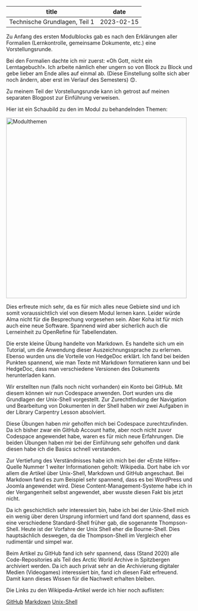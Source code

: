 |           title               |       date    |
| ----------------------------- | ------------- |
| Technische Grundlagen, Teil 1 | 2023-02-15    |

Zu Anfang des ersten Modulblocks gab es nach den Erklärungen aller Formalien (Lernkontrolle, gemeinsame Dokumente, etc.) eine Vorstellungsrunde.

Bei den Formalien dachte ich mir zuerst: «Oh Gott, nicht ein Lerntagebuch!». Ich arbeite nämlich eher ungern so von Block zu Block und gebe lieber am Ende alles auf einmal ab. (Diese Einstellung sollte sich aber noch ändern, aber erst im Verlauf des Semesters) 😊.

Zu meinem Teil der Vorstellungsrunde kann ich getrost auf meinen separaten Blogpost zur Einführung verweisen.

Hier ist ein Schaubild zu den im Modul zu behandelnden Themen:

 <img width="485" alt="Modulthemen" src="https://github.com/MikeKnight1995/Lerntagebuch-Mike/assets/127213328/640089d5-f5c0-4ce8-ae2c-c16170ac9a09">

Dies erfreute mich sehr, da es für mich alles neue Gebiete sind und ich somit voraussichtlich viel von diesem Modul lernen kann. Leider würde Alma nicht für die Besprechung vorgesehen sein. Aber Koha ist für mich auch eine neue Software. Spannend wird aber sicherlich auch die Lerneinheit zu OpenRefine für Tabellendaten.

Die erste kleine Übung handelte von Markdown. Es handelte sich um ein Tutorial, um die Anwendung dieser Auszeichnungssprache zu erlernen. Ebenso wurden uns die Vorteile von HedgeDoc erklärt. Ich fand bei beiden Punkten spannend, wie man Texte mit Markdown formatieren kann und bei HedgeDoc, dass man verschiedene Versionen des Dokuments herunterladen kann.

Wir erstellten nun (falls noch nicht vorhanden) ein Konto bei GitHub. Mit diesem können wir nun Codespace anwenden. Dort wurden uns die Grundlagen der Unix-Shell vorgestellt. Zur Zurechtfindung der Navigation und Bearbeitung von Dokumenten in der Shell haben wir zwei Aufgaben in der Library Carpentry Lesson absolviert.

Diese Übungen haben mir geholfen mich bei Codespace zurechtzufinden. Da ich bisher zwar ein GitHub Account hatte, aber noch nicht zuvor Codespace angewendet habe, waren es für mich neue Erfahrungen. Die beiden Übungen haben mir bei der Einführung sehr geholfen und dank diesen habe ich die Basics schnell verstanden.

Zur Vertiefung des Verständnisses habe ich mich bei der «Erste Hilfe»-Quelle Nummer 1 weiter Informationen geholt: Wikipedia. Dort habe ich vor allem die Artikel über Unix-Shell, Markdown und GitHub angeschaut.
Bei Markdown fand es zum Beispiel sehr spannend, dass es bei WordPress und Joomla angewendet wird. Diese Content-Management-Systeme habe ich in der Vergangenheit selbst angewendet, aber wusste diesen Fakt bis jetzt nicht.

Da ich geschichtlich sehr interessiert bin, habe ich bei der Unix-Shell mich ein wenig über deren Ursprung informiert und fand dort spannend, dass es eine verschiedene Standard-Shell früher gab, die sogenannte Thompson-Shell. Heute ist der Vorfahre der Unix Shell eher die Bourne-Shell. Dies hauptsächlich deswegen, da die Thompson-Shell im Vergleich eher rudimentär und simpel war.

Beim Artikel zu GitHub fand ich sehr spannend, dass (Stand 2020) alle Code-Repositories als Teil des Arctic World Archive in Spitzbergen archiviert werden. Da ich auch privat sehr an die Archivierung digitaler Medien (Videogames) interessiert bin, fand ich diesen Fakt erfreuend. Damit kann dieses Wissen für die Nachwelt erhalten bleiben.

Die Links zu den Wikipedia-Artikel werde ich hier noch auflisten:

[GitHub](https://de.wikipedia.org/wiki/GitHub)
[Markdown](https://de.wikipedia.org/wiki/Markdown)
[Unix-Shell](https://de.wikipedia.org/wiki/Unix-Shell)

